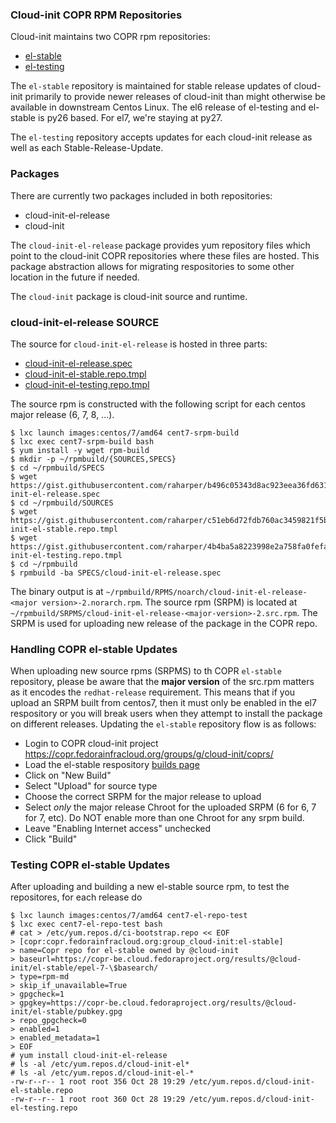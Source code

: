 ### Cloud-init COPR RPM Repositories
Cloud-init maintains two COPR rpm repositories:

 * [el-stable](https://copr.fedorainfracloud.org/coprs/g/cloud-init/el-stable/)
 * [el-testing](https://copr.fedorainfracloud.org/coprs/g/cloud-init/el-testing/)

The ``el-stable`` repository is maintained for stable release
updates of cloud-init primarily to provide newer releases of cloud-init
than might otherwise be available in downstream Centos Linux.  The el6
release of el-testing and el-stable is py26 based.  For el7, we're staying
at py27.

The ``el-testing`` repository accepts updates for each cloud-init release
as well as each Stable-Release-Update.


### Packages 
There are currently two packages included in both repositories:

 * cloud-init-el-release
 * cloud-init

The ``cloud-init-el-release`` package provides yum repository files which
point to the cloud-init COPR repositories where these files are hosted.  This
package abstraction allows for migrating respositories to some other location
in the future if needed.

The ``cloud-init`` package is cloud-init source and runtime.


### cloud-init-el-release SOURCE

The source for ``cloud-init-el-release`` is hosted
in three parts:

 * [cloud-init-el-release.spec](https://gist.github.com/raharper/b496c05343d8ac923eea36fd631a2512)
 * [cloud-init-el-stable.repo.tmpl](https://gist.github.com/raharper/c51eb6d72fdb760ac3459821f5bc1deb)
 * [cloud-init-el-testing.repo.tmpl](https://gist.github.com/raharper/4b4ba5a8223998e2a758fa0fefa7a438)

The source rpm is constructed with the following script for each centos
major release (6, 7, 8, ...).


    $ lxc launch images:centos/7/amd64 cent7-srpm-build
    $ lxc exec cent7-srpm-build bash
    $ yum install -y wget rpm-build
    $ mkdir -p ~/rpmbuild/{SOURCES,SPECS}
    $ cd ~/rpmbuild/SPECS
    $ wget
    https://gist.githubusercontent.com/raharper/b496c05343d8ac923eea36fd631a2512/raw/bb927a91ee2a38af7d8484004b4d275b21479572/cloud-init-el-release.spec
    $ cd ~/rpmbuild/SOURCES
    $ wget
    https://gist.githubusercontent.com/raharper/c51eb6d72fdb760ac3459821f5bc1deb/raw/6e51f621871934b54af826a9ff5b6fa21ecf2ac4/cloud-init-el-stable.repo.tmpl
    $ wget
    https://gist.githubusercontent.com/raharper/4b4ba5a8223998e2a758fa0fefa7a438/raw/4e49dbb97649870bd1d21144ccd65c1b60d08d4a/cloud-init-el-testing.repo.tmpl
    $ cd ~/rpmbuild
    $ rpmbuild -ba SPECS/cloud-init-el-release.spec 

The binary output is at ``~/rpmbuild/RPMS/noarch/cloud-init-el-release-<major
version>-2.norarch.rpm``.
The source rpm (SRPM) is located at
``~/rpmbuild/SRPMS/cloud-init-el-release-<major-version>-2.src.rpm``.
The SRPM is used for uploading new release of the package in the COPR repo.


### Handling COPR el-stable Updates

When uploading new source rpms (SRPMS) to th COPR ``el-stable`` repository,
please be aware that the **major version** of the src.rpm matters as it
encodes the ``redhat-release`` requirement.  This means that if you upload an
SRPM built from centos7, then it must only be enabled in the el7 respository
or you will break users when they attempt to install the package on different
releases.  Updating the ``el-stable`` repository flow is as follows:

 * Login to COPR cloud-init project
 https://copr.fedorainfracloud.org/groups/g/cloud-init/coprs/
 * Load the el-stable respository [builds
 page](https://copr.fedorainfracloud.org/coprs/g/cloud-init/el-stable/builds/)
 * Click on "New Build"
 * Select "Upload" for source type
 * Choose the correct SRPM for the major release to upload
 * Select *only* the major release Chroot for the uploaded SRPM (6 for 6, 7 for
         7, etc).  Do NOT enable more than one Chroot for any srpm build.
 * Leave "Enabling Internet access" unchecked
 * Click "Build"


### Testing COPR el-stable Updates

After uploading and building a new el-stable source rpm, to test the
repositores, for each release do

    $ lxc launch images:centos/7/amd64 cent7-el-repo-test
    $ lxc exec cent7-el-repo-test bash
    # cat > /etc/yum.repos.d/ci-bootstrap.repo << EOF
    > [copr:copr.fedorainfracloud.org:group_cloud-init:el-stable]
    > name=Copr repo for el-stable owned by @cloud-init
    > baseurl=https://copr-be.cloud.fedoraproject.org/results/@cloud-init/el-stable/epel-7-\$basearch/
    > type=rpm-md
    > skip_if_unavailable=True
    > gpgcheck=1
    > gpgkey=https://copr-be.cloud.fedoraproject.org/results/@cloud-init/el-stable/pubkey.gpg
    > repo_gpgcheck=0
    > enabled=1
    > enabled_metadata=1
    > EOF
    # yum install cloud-init-el-release
    # ls -al /etc/yum.repos.d/cloud-init-el*
    # ls -al /etc/yum.repos.d/cloud-init-el-*
    -rw-r--r-- 1 root root 356 Oct 28 19:29 /etc/yum.repos.d/cloud-init-el-stable.repo
    -rw-r--r-- 1 root root 360 Oct 28 19:29 /etc/yum.repos.d/cloud-init-el-testing.repo
